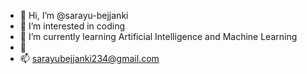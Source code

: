 - 👋 Hi, I’m @sarayu-bejjanki
- 👀 I’m interested in coding
- 🌱 I’m currently learning Artificial Intelligence and Machine Learning
- 💞
- 📫 sarayubejjanki234@gmail.com

<!---
sarayu-bejjanki/sarayu-bejjanki is a ✨ special ✨ repository because its `README.md` (this file) appears on your GitHub profile.
You can click the Preview link to take a look at your changes.
--->
